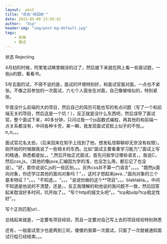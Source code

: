 ```yaml
---
layout:  post
title: "状态'待回绝'"
date: 2015-05-08 23:56:42
author:  "Xsp"
header-img: "img/post-bg-default.jpg"
tags:
    - 前端
    - 面试
---
```


状态 Rejecting

4月初的时候，阿里笔试稀里糊涂的过了，然后接下来就在网上看一些面试题，一些js的题，看看书。

5号去面的试，不得不说的是，面试的环境特别好，和面试官面对面，一点也不紧张。不像之前参加的一次面试，六七个人面坐在对面，自己像被啥似的，特别紧张。

毕竟没什么前端的大的项目，然后自己的简历可能也写的有点问题（写了一个和前端无关的项目，然后这是一个坑！），反正就是没什么东西吧，然后误导了面试官。整个面试下来，40多分钟，只问过我一个js函数式编程，再其他的和前端一点关系都没有，中间各种卡壳，某一瞬，我发现面试官脸上似乎的不悦。。π_π。。。

面试官花名太伯，（后来回来在知乎上找到了他，想发私信聊聊却无奈没有权限）。刚开始的时候跟我说了一些相关的东西。比如"面试主要看重学习能力","面试上写的精通，熟悉都是扯。。",然后开始正式面试，首先问我学过哪些语言，，我说C，然后css,js。（其他的像java,汇编因为学的浅，也没怎么用，都忘记了也没说）。"好，那你说说C,js的一些区别。。。另外css并不算一门语言"，。。。"既然js面向对象，你还学过其他的面向对象吗？"，，这时才想起来java..."面向对象的三个基本特征？"。。。"不知道。。"。。。"说说你做的这个**项目"。。。blablabla。。中间不知道是他说的不清楚，还是，，反正我理解的和他说的我问题不一致，然后回答起来耽误好多时间，坑开始了。。"写个http的报文头吧"。。"tcp和udp?tcp稳定性好"。。

写个正则匹配url...

总结起来就是，一定要有项目经验，而且一定要对自己写上去的项目经验特别熟悉

还有，一般面试至少也是两到三轮，傻傻的我第一次面试，只面了一次就被通知面试行程已经结束。。。

